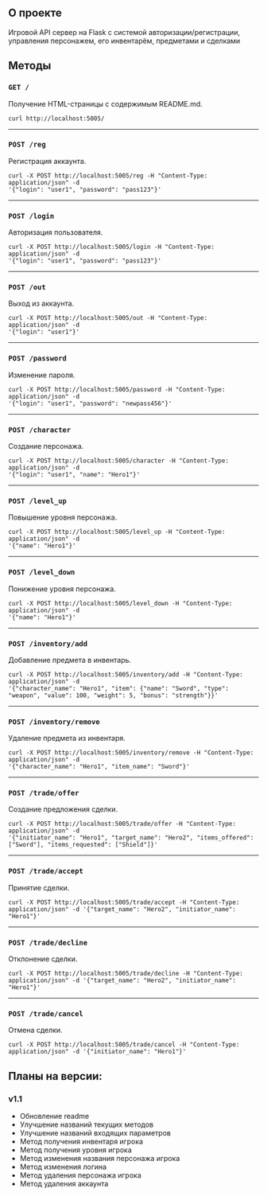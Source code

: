 ## О проекте
Игровой API сервер на Flask с системой авторизации/регистрации,
управления персонажем, его инвентарём, предметами и сделками
## Методы
### `GET /`
Получение HTML-страницы с содержимым README.md.

    curl http://localhost:5005/

---

### `POST /reg`
Регистрация аккаунта.

    curl -X POST http://localhost:5005/reg -H "Content-Type: application/json" -d 
    '{"login": "user1", "password": "pass123"}'

---

### `POST /login`
Авторизация пользователя.

    curl -X POST http://localhost:5005/login -H "Content-Type: application/json" -d 
    '{"login": "user1", "password": "pass123"}'

---

### `POST /out`
Выход из аккаунта.

    curl -X POST http://localhost:5005/out -H "Content-Type: application/json" -d 
    '{"login": "user1"}'

---

### `POST /password`
Изменение пароля.

    curl -X POST http://localhost:5005/password -H "Content-Type: application/json" -d 
    '{"login": "user1", "password": "newpass456"}'

---

### `POST /character`
Создание персонажа.

    curl -X POST http://localhost:5005/character -H "Content-Type: application/json" -d 
    '{"login": "user1", "name": "Hero1"}'

---

### `POST /level_up`
Повышение уровня персонажа.

    curl -X POST http://localhost:5005/level_up -H "Content-Type: application/json" -d 
    '{"name": "Hero1"}'

---

### `POST /level_down`
Понижение уровня персонажа.

    curl -X POST http://localhost:5005/level_down -H "Content-Type: application/json" -d 
    '{"name": "Hero1"}'

---

### `POST /inventory/add`
Добавление предмета в инвентарь.

    curl -X POST http://localhost:5005/inventory/add -H "Content-Type: application/json" -d 
    '{"character_name": "Hero1", "item": {"name": "Sword", "type": "weapon", "value": 100, "weight": 5, "bonus": "strength"}}'

---

### `POST /inventory/remove`
Удаление предмета из инвентаря.

    curl -X POST http://localhost:5005/inventory/remove -H "Content-Type: application/json" -d 
    '{"character_name": "Hero1", "item_name": "Sword"}'

---

### `POST /trade/offer`
Создание предложения сделки.

    curl -X POST http://localhost:5005/trade/offer -H "Content-Type: application/json" -d 
    '{"initiator_name": "Hero1", "target_name": "Hero2", "items_offered": ["Sword"], "items_requested": ["Shield"]}'

---

### `POST /trade/accept`
Принятие сделки.

    curl -X POST http://localhost:5005/trade/accept -H "Content-Type: application/json" -d '{"target_name": "Hero2", "initiator_name": "Hero1"}'

---

### `POST /trade/decline`
Отклонение сделки.

    curl -X POST http://localhost:5005/trade/decline -H "Content-Type: application/json" -d '{"target_name": "Hero2", "initiator_name": "Hero1"}'

---

### `POST /trade/cancel`
Отмена сделки.

    curl -X POST http://localhost:5005/trade/cancel -H "Content-Type: application/json" -d '{"initiator_name": "Hero1"}'
## Планы на версии:
### v1.1
* Обновление readme
* Улучшение названий текущих методов
* Улучшение названий входящих параметров
* Метод получения инвентаря игрока
* Метод получения уровня игрока
* Метод изменения названия персонажа игрока
* Метод изменения логина
* Метод удаления персонажа игрока
* Метод удаления аккаунта